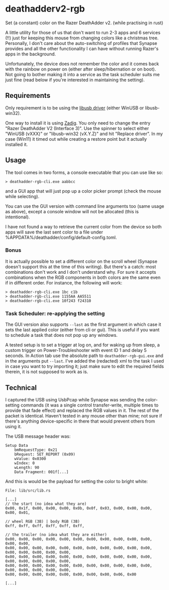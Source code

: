 # deathadderv2-rgb

Set (a constant) color on the Razer DeathAdder v2. (while practising in rust)

A little utility for those of us that don't want to run 2-3 apps and 6 services (!!) just for keeping this mouse from changing colors like a christmas tree. Personally, I don't care about the auto-switching of profiles that Synapse provides and all the other functionality I can have without running Razer's apps in the background.

Unfortunately, the device does not remember the color and it comes back with the rainbow on power on (either after sleep/hibernation or on boot). Not going to bother making it into a service as the task scheduler suits me just fine (read below if you're interested in maintaining the setting).

## Requirements

Only requirement is to be using the [libusb driver](https://github.com/libusb/libusb/wiki/Windows) (either WinUSB or libusb-win32).

One way to install it is using [Zadig](https://zadig.akeo.ie/). You only need to change the entry "Razer DeathAdder V2 (Interface 3)". Use the spinner to select either "WinUSB (vXXX)" or "libusb-win32 (vX.Y.Z)" and hit "Replace driver". In my case (Win11) it timed out while creating a restore point but it actually installed it.

## Usage

The tool comes in two forms, a console executable that you can use like so:

```
> deathadder-rgb-cli.exe aabbcc
```

and a GUI app that will just pop up a color picker prompt (check the mouse while selecting). 

You can use the GUI version with command line arguments too (same usage as above), except a console window will not be allocated (this is intentional).

I have not found a way to retrieve the current color from the device so both apps will save the last sent color to a file under %APPDATA%/deathadder/config/default-config.toml.

### Bonus

It is actually possible to set a different color on the scroll wheel (Synapse doesn't support this at the time of this writing). But there's a catch: most combinations don't work and I don't understand why. For sure it accepts combinations when the RGB components in both colors are the same even if in different order. For instance, the following will work:

```
> deathadder-rgb-cli.exe 1bc c1b
> deathadder-rgb-cli.exe 1155AA AA5511
> deathadder-rgb-cli.exe 10f243 f24310
```

### Task Scheduler: re-applying the setting

The GUI version also supports `--last` as the first argument in which case it sets the last applied color (either from cli or gui). This is useful if you want to schedule a task that does not pop up any windows.

A tested setup is to set a trigger at log on, and for waking up from sleep, a custom trigger on Power-Troubleshooter with event ID 1 and delay 5 seconds. In Action tab use the absolute path to `deathadder-rgb-gui.exe` and in the arguments put `--last`. I've added the (redacted) xml to the task I used in case you want to try importing it; just make sure to edit the required fields therein, it is not supposed to work as is.

## Technical

I captured the USB using UsbPcap while Synapse was sending the color-setting commands (it was a single control transfer-write, multiple times to provide that fade effect) and replaced the RGB values in it. The rest of the packet is identical. Haven't tested in any mouse other than mine; not sure if there's anything device-specific in there that would prevent others from using it. 

The USB message header was:

```
Setup Data
    bmRequestType: 0x21
    bRequest: SET_REPORT (0x09)
    wValue: 0x0300
    wIndex: 0
    wLength: 90
    Data Fragment: 001f[...]
```

And this is would be the payload for setting the color to bright white:

```
File: lib/src/lib.rs

[...]
// the start (no idea what they are)
0x00, 0x1f, 0x00, 0x00, 0x00, 0x0b, 0x0f, 0x03, 0x00, 0x00, 0x00, 0x00, 0x01,

// wheel RGB (3B) | body RGB (3B)
0xff, 0xff, 0xff, 0xff, 0xff, 0xff,

// the trailer (no idea what they are either)
0x00, 0x00, 0x00, 0x00, 0x00, 0x00, 0x00, 0x00, 0x00, 0x00, 0x00, 0x00, 0x00,
0x00, 0x00, 0x00, 0x00, 0x00, 0x00, 0x00, 0x00, 0x00, 0x00, 0x00, 0x00, 0x00, 0x00, 0x00, 0x00,
0x00, 0x00, 0x00, 0x00, 0x00, 0x00, 0x00, 0x00, 0x00, 0x00, 0x00, 0x00, 0x00, 0x00, 0x00, 0x00,
0x00, 0x00, 0x00, 0x00, 0x00, 0x00, 0x00, 0x00, 0x00, 0x00, 0x00, 0x00, 0x00, 0x00, 0x00, 0x00,
0x00, 0x00, 0x00, 0x00, 0x00, 0x00, 0x00, 0x00, 0x06, 0x00

[...]
```

